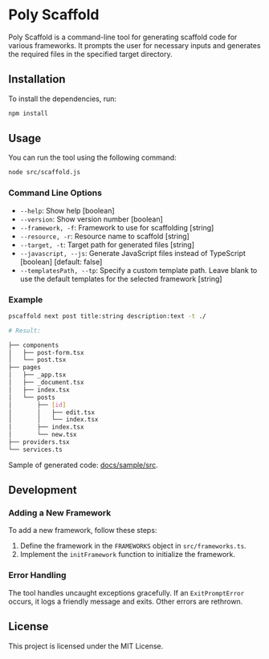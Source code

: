 # Poly Scaffold

Poly Scaffold is a command-line tool for generating scaffold code for various frameworks. It prompts the user for necessary inputs and generates the required files in the specified target directory.

## Installation

To install the dependencies, run:

```bash
npm install
```

## Usage

You can run the tool using the following command:

```bash
node src/scaffold.js
```

### Command Line Options

- `--help`: Show help [boolean]
- `--version`: Show version number [boolean]
- `--framework, -f`: Framework to use for scaffolding [string]
- `--resource, -r`: Resource name to scaffold [string]
- `--target, -t`: Target path for generated files [string]
- `--javascript, --js`: Generate JavaScript files instead of TypeScript [boolean] [default: false]
- `--templatesPath, --tp`: Specify a custom template path. Leave blank to use the default templates for the selected framework [string]

### Example

```bash
pscaffold next post title:string description:text -t ./

# Result:

├── components
│   ├── post-form.tsx
│   └── post.tsx
├── pages
│   ├── _app.tsx
│   ├── _document.tsx
│   ├── index.tsx
│   └── posts
│       ├── [id]
│       │   ├── edit.tsx
│       │   └── index.tsx
│       ├── index.tsx
│       └── new.tsx
├── providers.tsx
└── services.ts
```

Sample of generated code: [docs/sample/src](docs/sample/src).

## Development

### Adding a New Framework

To add a new framework, follow these steps:

1. Define the framework in the `FRAMEWORKS` object in `src/frameworks.ts`.
2. Implement the `initFramework` function to initialize the framework.

### Error Handling

The tool handles uncaught exceptions gracefully. If an `ExitPromptError` occurs, it logs a friendly message and exits. Other errors are rethrown.

## License

This project is licensed under the MIT License.
